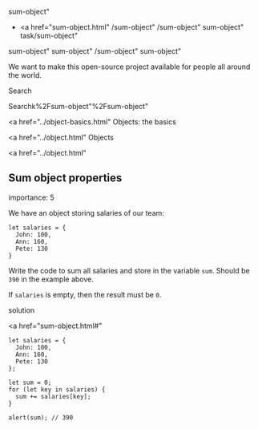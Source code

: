 sum-object"

- <a href="sum-object.html"
  /sum-object"
  /sum-object"
  sum-object"
  task/sum-object"

<!-- -->

sum-object"
sum-object"
/sum-object"
sum-object"

We want to make this open-source project available for people all around the world.

Search

Searchk%2Fsum-object"%2Fsum-object" </a>

<a href="../object-basics.html" Objects: the basics</span></a>

<a href="../object.html" Objects</span></a>

<a href="../object.html"

## Sum object properties

<span class="task__importance" title="How important is the task, from 1 to 5">importance: 5</span>

We have an object storing salaries of our team:

    let salaries = {
      John: 100,
      Ann: 160,
      Pete: 130
    }

Write the code to sum all salaries and store in the variable `sum`. Should be `390` in the example above.

If `salaries` is empty, then the result must be `0`.

solution

<a href="sum-object.html#"
<a href="sum-object.html#" class="toolbar__button toolbar__button_edit" title="open in sandbox"></a>

    let salaries = {
      John: 100,
      Ann: 160,
      Pete: 130
    };

    let sum = 0;
    for (let key in salaries) {
      sum += salaries[key];
    }

    alert(sum); // 390
